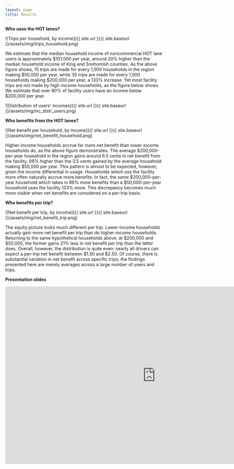 ```yaml
---
layout: page
title: Results
---
```


**Who uses the HOT  lanes?**

![Trips per household, by income]({{ site.url }}{{ site.baseurl }}/assets/img/trips_household.png)

We estimate that the median household income of noncommercial HOT lane users is
approximately $101,000 per year, around 20% higher than the median household
income of King and Snohomish counties.  As the above figure shows, 15 trips are made
for every 1,000 households in the region making $50,000 per year, while 35
trips are made for every 1,000 households making $200,000 per year, a 133%
increase.  Yet most facility trips are not made by high-income households, as
the figure below shows.
We estimate that over 80% of facility users have an income below $200,000
per year.

![Distribution of users' incomes]({{ site.url }}{{ site.baseurl }}/assets/img/inc_distr_users.png)


**Who benefits from the HOT lanes?**

![Net benefit per household, by income]({{ site.url }}{{ site.baseurl }}/assets/img/net_benefit_household.png)

Higher-income households accrue far more net benefit than lower-income
households do, as the above figure demonstrates.  The average $200,000-per-year
household in the region gains around 6.5 cents in net benefit from the
facility, 86% higher than the 3.5 cents gained by the average household making
$50,000 per year.  This pattern is almost to be expected, however, given the
income differential in usage.  Households which use the
facility more often naturally accrue more benefits.  In fact, the same
$200,000-per-year household which takes in 86% more benefits than a
$50,000-per-year household uses the facility 133% more.  This discrepancy
becomes much more visible when net benefits are considered on a per-trip basis.


**Who benefits per trip?**

![Net benefit per trip, by income]({{ site.url }}{{ site.baseurl }}/assets/img/net_benefit_trip.png)

The equity picture looks much different per trip.  Lower-income households
actually gain more net benefit per trip than do higher-income households.
Returning to the same hypothetical households above, at $200,000 and $50,000,
the former gains 21% less in net benefit per trip than the latter does.
Overall, however, the distribution is quite even: nearly all drivers can expect
a per-trip net benefit between $1.50 and $2.50.  Of course, there is
substantial variation in net benefit across specific trips; the findings
presented here are merely averages across a large number of users and trips.


**Presentation slides**

<iframe src="https://docs.google.com/presentation/d/e/2PACX-1vTwunZWUaTvOBs4Dl9z9fJgznLEThBjZA4UbknThm1lwwE8NbZesTEQLevfz21AF0IHrje3nJ2kgRfv/embed?start=false&loop=false&delayms=3000" 
    frameborder="0" width="960" height="569" allowfullscreen="true" mozallowfullscreen="true" webkitallowfullscreen="true">
</iframe>

